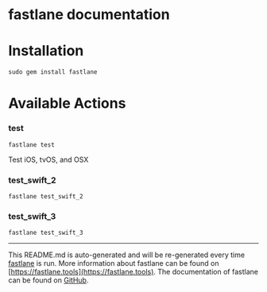 fastlane documentation
================
# Installation
```
sudo gem install fastlane
```
# Available Actions
### test
```
fastlane test
```
Test iOS, tvOS, and OSX
### test_swift_2
```
fastlane test_swift_2
```

### test_swift_3
```
fastlane test_swift_3
```


----

This README.md is auto-generated and will be re-generated every time [fastlane](https://fastlane.tools) is run.
More information about fastlane can be found on [https://fastlane.tools](https://fastlane.tools).
The documentation of fastlane can be found on [GitHub](https://github.com/fastlane/fastlane/tree/master/fastlane).

